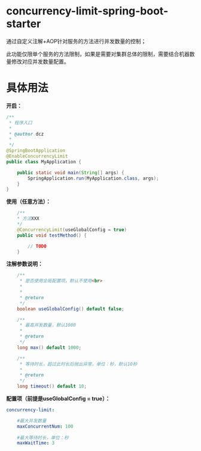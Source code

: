 # concurrency-limit-spring-boot-starter
通过自定义注解+AOP针对服务的方法进行并发数量的控制；

此功能仅限单个服务的方法限制，如果是需要对集群总体的限制，需要结合机器数量修改对应并发数量配置。

# 具体用法
**开启：**

```java
/**
 * 程序入口
 * 
 * @author dcz
 *
 */
@SpringBootApplication
@EnableConcurrencyLimit
public class MyApplication {

	public static void main(String[] args) {
		SpringApplication.run(MyApplication.class, args);
	}
}
```



**使用（任意方法）：**

```java
	/**
	* 方法XXX
	*/
	@ConcurrencyLimit(useGlobalConfig = true)
	public void testMethod() {

		// TODO
	}
```



**注解参数说明：**

```java
	/**
	 * 是否使用全局配置项，默认不使用<br>
	 * 
	 * 
	 * @return
	 */
	boolean useGlobalConfig() default false;

	/**
	 * 最高并发数量，默认1000
	 * 
	 * @return
	 */
	long max() default 1000;

	/**
	 * 等待时长，超过此时长后抛出异常，单位：秒，默认10秒
	 * 
	 * @return
	 */
	long timeout() default 10;
```



**配置项（前提是useGlobalConfig = true）：**

```yaml
concurrency-limit:

    #最大并发数量
    maxConcurrentNum: 100
    
    #最大等待时长，单位：秒
    maxWaitTime: 3
```


